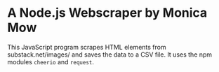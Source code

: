 A Node.js Webscraper by Monica Mow
===================================

This JavaScript program scrapes HTML elements from substack.net/images/ and saves the data to a CSV file. It uses the npm modules `cheerio` and `request`.